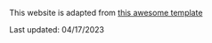 This website is adapted from [this awesome template](https://github.com/jonbarron/website)

Last updated: 04/17/2023
